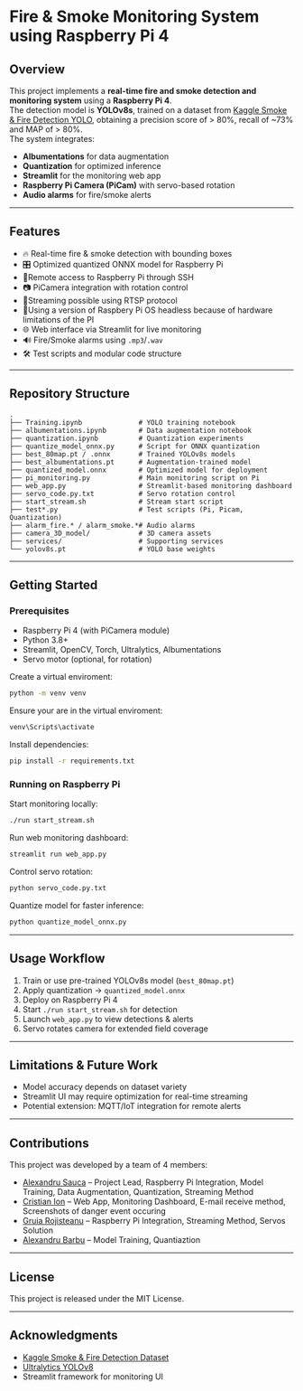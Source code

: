 # Fire & Smoke Monitoring System using Raspberry Pi 4

## Overview
This project implements a **real-time fire and smoke detection and monitoring system** using a **Raspberry Pi 4**.  
The detection model is **YOLOv8s**, trained on a dataset from [Kaggle Smoke & Fire Detection YOLO](https://www.kaggle.com/datasets/sayedgamal99/smoke-fire-detection-yolo), obtaining a precision score of > 80%, recall of ~73% and MAP of > 80%.  
The system integrates:
- **Albumentations** for data augmentation
- **Quantization** for optimized inference
- **Streamlit** for the monitoring web app
- **Raspberry Pi Camera (PiCam)** with servo-based rotation
- **Audio alarms** for fire/smoke alerts

---

## Features
- 🔥 Real-time fire & smoke detection with bounding boxes  
- 🎛 Optimized quantized ONNX model for Raspberry Pi
- 📡Remote access to Raspberry Pi through SSH  
- 📷 PiCamera integration with rotation control
- 🎥Streaming possible using RTSP protocol 
- 🍓Using a version of Raspbery Pi OS headless because of hardware limitations of the PI 
- 🌐 Web interface via Streamlit for live monitoring  
- 🔊 Fire/Smoke alarms using `.mp3`/`.wav`  
- 🛠 Test scripts and modular code structure  

---

## Repository Structure
```
.
├── Training.ipynb              # YOLO training notebook
├── albumentations.ipynb        # Data augmentation notebook
├── quantization.ipynb          # Quantization experiments
├── quantize_model_onnx.py      # Script for ONNX quantization
├── best_80map.pt / .onnx       # Trained YOLOv8s models
├── best_albumentations.pt      # Augmentation-trained model
├── quantized_model.onnx        # Optimized model for deployment
├── pi_monitoring.py            # Main monitoring script on Pi
├── web_app.py                  # Streamlit-based monitoring dashboard
├── servo_code.py.txt           # Servo rotation control
├── start_stream.sh             # Stream start script
├── test*.py                    # Test scripts (Pi, Picam, Quantization)
├── alarm_fire.* / alarm_smoke.*# Audio alarms
├── camera_3D_model/            # 3D camera assets
├── services/                   # Supporting services
└── yolov8s.pt                  # YOLO base weights
```

---

## Getting Started

### Prerequisites
- Raspberry Pi 4 (with PiCamera module)  
- Python 3.8+  
- Streamlit, OpenCV, Torch, Ultralytics, Albumentations  
- Servo motor (optional, for rotation)

Create a virtual enviroment:
```bash
python -m venv venv
```

Ensure your are in the virtual enviroment:
```bash
venv\Scripts\activate
```

Install dependencies:
```bash
pip install -r requirements.txt
```

### Running on Raspberry Pi
Start monitoring locally:
```bash
./run start_stream.sh
```

Run web monitoring dashboard:
```bash
streamlit run web_app.py
```

Control servo rotation:
```bash
python servo_code.py.txt
```

Quantize model for faster inference:
```bash
python quantize_model_onnx.py
```

---

## Usage Workflow
1. Train or use pre-trained YOLOv8s model (`best_80map.pt`)  
2. Apply quantization → `quantized_model.onnx`  
3. Deploy on Raspberry Pi 4  
4. Start `./run start_stream.sh` for detection  
5. Launch `web_app.py` to view detections & alerts  
6. Servo rotates camera for extended field coverage  

---

## Limitations & Future Work
- Model accuracy depends on dataset variety  
- Streamlit UI may require optimization for real-time streaming  
- Potential extension: MQTT/IoT integration for remote alerts  

---

## Contributions
This project was developed by a team of 4 members:

- [Alexandru Sauca](https://github.com/AlexandruSauca) – Project Lead, Raspberry Pi Integration, Model Training, Data Augmentation, Quantization, Streaming Method
- [Cristian Ion](https://github.com/Cristian86Ion) – Web App, Monitoring Dashboard, E-mail receive method, Screenshots of danger event occuring  
- [Gruia Rojisteanu](https://github.com/MiguCitric) – Raspberry Pi Integration, Streaming Method, Servos Solution  
- [Alexandru Barbu](https://github.com/AlexBrb278) – Model Training, Quantiaztion

---

## License
This project is released under the MIT License.

---

## Acknowledgments
- [Kaggle Smoke & Fire Detection Dataset](https://www.kaggle.com/datasets/sayedgamal99/smoke-fire-detection-yolo)  
- [Ultralytics YOLOv8](https://github.com/ultralytics/ultralytics)  
- Streamlit framework for monitoring UI
